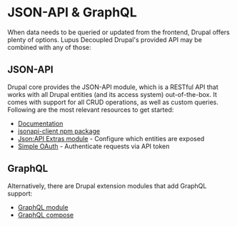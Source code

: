 # JSON-API & GraphQL

When data needs to be queried or updated from the frontend, Drupal offers plenty of options. Lupus Decoupled Drupal's provided API may be combined with any of those:

## JSON-API

Drupal core provides the JSON-API module, which is a RESTful API that works with all Drupal entities (and its access system) out-of-the-box. It comes with support for all CRUD operations, as well as custom queries. Following are the most relevant resources to get started:

 * [Documentation](https://www.drupal.org/docs/core-modules-and-themes/core-modules/jsonapi-module
   )
 * [jsonapi-client npm package](https://www.npmjs.com/package/@drupal-api-client/json-api-client)
 * [Json:API Extras module](https://www.drupal.org/project/jsonapi_extras) - Configure which entities are exposed
 * [Simple OAuth](https://www.drupal.org/project/simple_oauth) - Authenticate requests via API token

## GraphQL

Alternatively, there are Drupal extension modules that add GraphQL support:

 * [GraphQL module](https://www.drupal.org/project/graphql/)
 * [GraphQL compose](https://www.drupal.org/project/graphql_compose)
